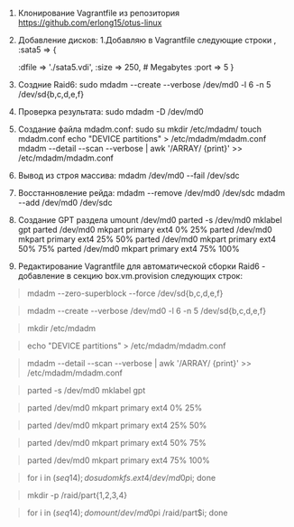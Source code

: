1) Клонирование Vagrantfile из репозитория https://github.com/erlong15/otus-linux
2) Добавление дисков:
    1.Добавляю в Vagrantfile следующие строки
    ,
    :sata5 => {

   :dfile => './sata5.vdi',
   :size => 250, # Megabytes
   :port => 5 
}
3) Создние Raid6: sudo mdadm --create --verbose /dev/md0 -l 6 -n 5 /dev/sd{b,c,d,e,f}
4) Проверка результата: sudo mdadm -D /dev/md0
5) Создание файла mdadm.conf:
    sudo su
    mkdir /etc/mdadm/
    touch mdadm.conf
    echo "DEVICE partitions" > /etc/mdadm/mdadm.conf
    mdadm --detail --scan --verbose | awk '/ARRAY/ {print}' >> /etc/mdadm/mdadm.conf
    
6) Вывод из строя массива: mdadm /dev/md0 --fail /dev/sdc
7) Восстанновление рейда:
    mdadm --remove /dev/md0 /dev/sdc
    mdadm --add /dev/md0 /dev/sdc
    
8) Создание GPT раздела
    umount /dev/md0
    parted -s /dev/md0 mklabel gpt
    parted /dev/md0 mkpart primary ext4 0% 25%
    parted /dev/md0 mkpart primary ext4 25% 50%
    parted /dev/md0 mkpart primary ext4 50% 75%
    parted /dev/md0 mkpart primary ext4 75% 100%

9)  Редактирование Vagrantfile для автоматической сборки Raid6 - добавление в секцию box.vm.provision следующих строк:
>mdadm --zero-superblock --force /dev/sd{b,c,d,e,f}

>mdadm --create --verbose /dev/md0 -l 6 -n 5 /dev/sd{b,c,d,e,f}

>mkdir /etc/mdadm

>echo "DEVICE partitions" > /etc/mdadm/mdadm.conf

>mdadm --detail --scan --verbose | awk '/ARRAY/ {print}' >> /etc/mdadm/mdadm.conf

>parted -s /dev/md0 mklabel gpt

>parted /dev/md0 mkpart primary ext4 0% 25%

>parted /dev/md0 mkpart primary ext4 25% 50%

>parted /dev/md0 mkpart primary ext4 50% 75%

>parted /dev/md0 mkpart primary ext4 75% 100%

>for i in $(seq 1 4); do sudo mkfs.ext4 /dev/md0p$i; done

>mkdir -p /raid/part{1,2,3,4}

>for i in $(seq 1 4); do mount /dev/md0p$i /raid/part$i; done
